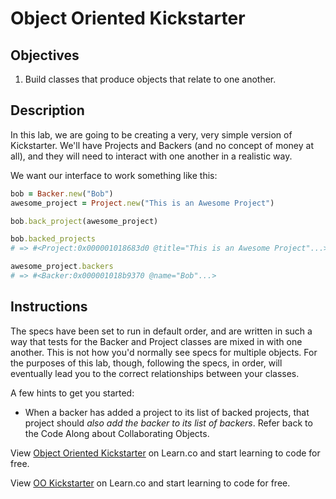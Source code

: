 # Object Oriented Kickstarter

## Objectives

1. Build classes that produce objects that relate to one another.

## Description

In this lab, we are going to be creating a very, very simple version of Kickstarter. We'll have Projects and Backers (and no concept of money at all), and they will need to interact with one another in a realistic way.

We want our interface to work something like this:

```ruby
bob = Backer.new("Bob")
awesome_project = Project.new("This is an Awesome Project")

bob.back_project(awesome_project)

bob.backed_projects
# => #<Project:0x000001018683d0 @title="This is an Awesome Project"...>

awesome_project.backers
# => #<Backer:0x000001018b9370 @name="Bob"...>
```

## Instructions

The specs have been set to run in default order, and are written in such a way that tests for the Backer and Project classes are mixed in with one another. This is not how you'd normally see specs for multiple objects. For the purposes of this lab, though, following the specs, in order, will eventually lead you to the correct relationships between your classes.

A few hints to get you started:

<!-- * When a `Backer` instance is initialized, it should be initialized with a `@backed_projects` variable set to an empty array. Instances of the `Backer` class should have an `attr_accessor` for backed projects so that projects can be added to a backer's list and so that the backer can report on the projects they back.  -->
<!-- * When a `Project` instance is initialized, it should be initialized with a `@backers` variable set to an empty array. Instances of the `Project` class should have an `attr_accessor` for backers so that projects can add backers to their list of backers and report on the backers who support them.  -->
* When a backer has added a project to its list of backed projects, that project should *also add the backer to its list of backers*. Refer back to the Code Along about Collaborating Objects.


<p data-visibility='hidden'>View <a href='https://learn.co/lessons/oo-kickstarter' title='Object Oriented Kickstarter'>Object Oriented Kickstarter</a> on Learn.co and start learning to code for free.</p>

<p class='util--hide'>View <a href='https://learn.co/lessons/oo-kickstarter'>OO Kickstarter</a> on Learn.co and start learning to code for free.</p>
